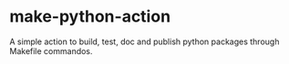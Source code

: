 # make-python-action

A simple action to build, test, doc and publish python packages through Makefile commandos.
